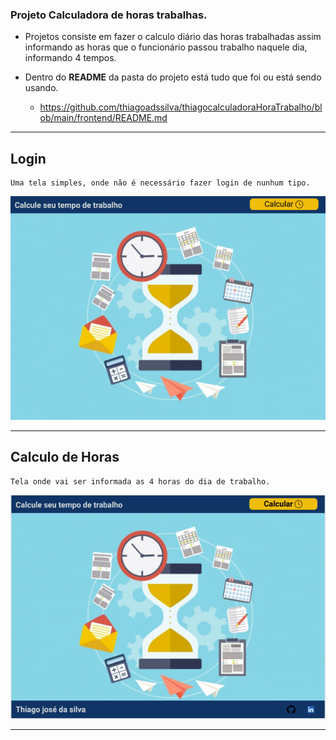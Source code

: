 ### Projeto Calculadora de horas trabalhas.
- Projetos consiste em fazer o calculo diário das horas trabalhadas assim informando as horas que o funcionário passou trabalho naquele dia, informando 4 tempos.

- Dentro do <b>README</b> da pasta do projeto está tudo que foi ou está sendo usando.
   * https://github.com/thiagoadssilva/thiagocalculadoraHoraTrabalho/blob/main/frontend/README.md

<hr/>

## <b>Login</b> 
    Uma tela simples, onde não é necessário fazer login de nunhum tipo.

![Tela Principal](images/login.png)
<hr>

## <b>Calculo de Horas</b> 
    Tela onde vai ser informada as 4 horas do dia de trabalho.

![Tela Principal](images/01.png)
<hr>